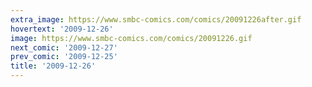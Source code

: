 ```yaml
---
extra_image: https://www.smbc-comics.com/comics/20091226after.gif
hovertext: '2009-12-26'
image: https://www.smbc-comics.com/comics/20091226.gif
next_comic: '2009-12-27'
prev_comic: '2009-12-25'
title: '2009-12-26'
---
```


